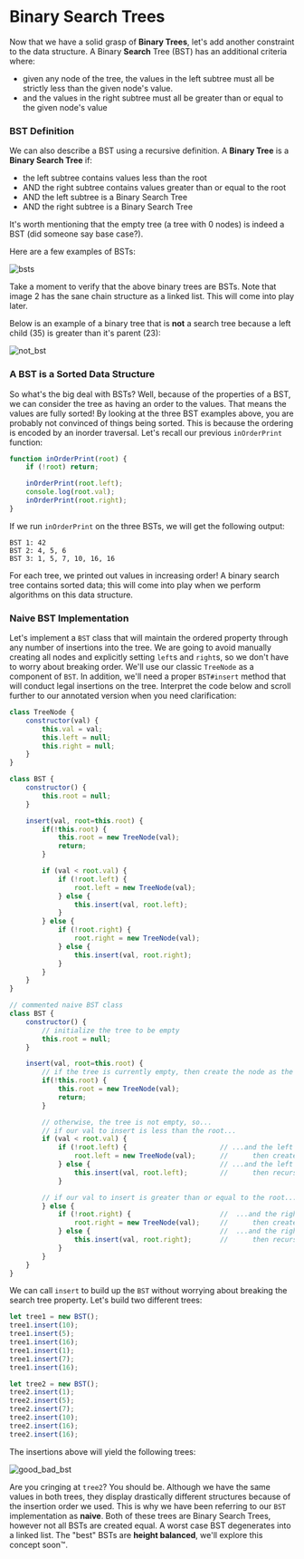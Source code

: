 # Binary Search Trees 

Now that we have a solid grasp of **Binary Trees**, let's add another constraint to the data structure. A Binary **Search** Tree (BST) has an additional criteria where:

+ given any node of the tree, the values in the left subtree must all be strictly less than the given node's value. 
+ and the values in the right subtree must all be greater than or equal to the given node's value

### BST Definition

We can also describe a BST using a recursive definition. A **Binary Tree** is a **Binary Search Tree** if:

+ the left subtree contains values less than the root
+ AND the right subtree contains values greater than or equal to the root
+ AND the left subtree is a Binary Search Tree
+ AND the right subtree is a Binary Search Tree

It's worth mentioning that the empty tree (a tree with 0 nodes) is indeed a BST (did someone say base case?). 

Here are a few examples of BSTs:

![bsts](https://s3-us-west-1.amazonaws.com/appacademy-open-assets/data_structures_algorithms/binary_search_trees/images/bsts.png)

Take a moment to verify that the above binary trees are BSTs. Note that image 2 has the sane chain structure as a linked list. This will come into play later.

Below is an example of a binary tree that is **not** a search tree because a left child (35) is greater than it's parent (23):

![not_bst](https://s3-us-west-1.amazonaws.com/appacademy-open-assets/data_structures_algorithms/binary_search_trees/images/not_bst.png)

### A BST is a Sorted Data Structure

So what's the big deal with BSTs? Well, because of the properties of a BST, we can consider the tree as having an order to the values. That means the values are fully sorted! By looking at the three BST examples above, you are probably not convinced of things being sorted. This is because the ordering is encoded by an inorder traversal. Let's recall our previous `inOrderPrint` function: 

```javascript
function inOrderPrint(root) {
    if (!root) return;

    inOrderPrint(root.left);
    console.log(root.val);
    inOrderPrint(root.right);
}
```

If we run `inOrderPrint` on the three BSTs, we will get the following output:

```
BST 1: 42
BST 2: 4, 5, 6
BST 3: 1, 5, 7, 10, 16, 16
```

For each tree, we printed out values in increasing order! A binary search tree contains sorted data; this will come into play when we perform algorithms on this data structure.

### Naive BST Implementation

Let's implement a `BST` class that will maintain the ordered property through any number of insertions into the tree. We are going to avoid manually creating all nodes and explicitly setting `left`s and `right`s, so we don't have to worry about breaking order. We'll use our classic `TreeNode` as a component of `BST`. In addition, we'll need a proper `BST#insert` method that will conduct legal insertions on the tree. Interpret the code below and scroll further to our annotated version when you need clarification:

```javascript
class TreeNode {
    constructor(val) {
        this.val = val;
        this.left = null;
        this.right = null;
    }
}

class BST {
    constructor() {
        this.root = null;
    }

    insert(val, root=this.root) {
        if(!this.root) {
            this.root = new TreeNode(val);
            return;
        }

        if (val < root.val) {
            if (!root.left) {
                root.left = new TreeNode(val);
            } else {
                this.insert(val, root.left);
            }
        } else {
            if (!root.right) {
                root.right = new TreeNode(val);
            } else {
                this.insert(val, root.right);
            }
        }
    }
}
```

```javascript
// commented naive BST class
class BST {
    constructor() {
        // initialize the tree to be empty
        this.root = null;
    }

    insert(val, root=this.root) {
        // if the tree is currently empty, then create the node as the 'absolute' root
        if(!this.root) {
            this.root = new TreeNode(val);
            return;
        }

        // otherwise, the tree is not empty, so...
        // if our val to insert is less than the root...
        if (val < root.val) {
            if (!root.left) {                       // ...and the left child does not exist,
                root.left = new TreeNode(val);      //      then create the node as the left child
            } else {                                // ...and the left child already exists,
                this.insert(val, root.left);        //      then recursively insert on the left subtree
            }

        // if our val to insert is greater than or equal to the root...
        } else {
            if (!root.right) {                      //  ...and the right child does not exist,
                root.right = new TreeNode(val);     //      then create the node as the right child
            } else {                                //  ...and the right child already exists,
                this.insert(val, root.right);       //      then recursively insert on the right subtree
            }
        }
    }
}
```

We can call `insert` to build up the `BST` without worrying about breaking the search tree property. Let's build two different trees:

```javascript
let tree1 = new BST();
tree1.insert(10);
tree1.insert(5);
tree1.insert(16);
tree1.insert(1);
tree1.insert(7);
tree1.insert(16);

let tree2 = new BST();
tree2.insert(1);
tree2.insert(5);
tree2.insert(7);
tree2.insert(10);
tree2.insert(16);
tree2.insert(16);
```

The insertions above will yield the following trees:

![good_bad_bst](https://s3-us-west-1.amazonaws.com/appacademy-open-assets/data_structures_algorithms/binary_search_trees/images/good_bad_bst.png)

Are you cringing at `tree2`? You should be. Although we have the same values in both trees, they display drastically different structures because of the insertion order we used. This is why we have been referring to our `BST` implementation as **naive**. Both of these trees are Binary Search Trees, however not all BSTs are created equal. A worst case BST degenerates into a linked list. The "best" BSTs are **height balanced**, we'll explore this concept soon™.